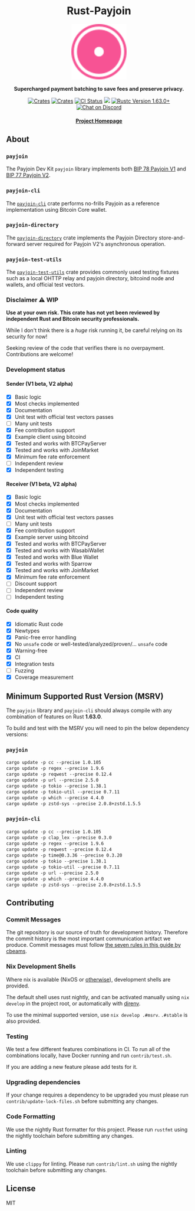 <div align="center">
  <h1>Rust-Payjoin</h1>

  <img src="./static/monad.svg" width="150" />

  <p>
    <strong>Supercharged payment batching to save fees and preserve privacy.</strong>
  </p>

  <p>
    <a href="https://crates.io/crates/payjoin"><img alt="Crates" src="https://img.shields.io/crates/v/payjoin.svg?logo=rust"></a>
    <a href="https://docs.rs/payjoin"><img alt="Crates" src="https://img.shields.io/static/v1?logo=read-the-docs&label=docs.rs&message=payjoin&color=f75390"></a>
    <a href="https://github.com/payjoin/rust-payjoin/actions/workflows/rust.yml"><img alt="CI Status" src="https://github.com/payjoin/rust-payjoin/actions/workflows/rust.yml/badge.svg"></a>
    <a href="https://coveralls.io/github/payjoin/rust-payjoin?branch=master"><img src="https://coveralls.io/repos/github/payjoin/rust-payjoin/badge.svg?branch=master"/></a>
    <a href="https://blog.rust-lang.org/2022/08/11/Rust-1.63.0.html"><img alt="Rustc Version 1.63.0+" src="https://img.shields.io/badge/rustc-1.63.0%2B-lightgrey.svg"/></a>
    <a href="https://discord.gg/XgFZstSJ"><img alt="Chat on Discord" src="https://img.shields.io/discord/1120791584674435134?logo=discord"></a>
  </p>

  <h4>
    <a href="https://payjoindevkit.org">Project Homepage</a>
  </h4>
</div>

## About

### `payjoin`

The Payjoin Dev Kit `payjoin` library implements both [BIP 78 Payjoin V1](https://github.com/bitcoin/bips/blob/master/bip-0078.mediawiki) and [BIP 77 Payjoin V2](https://github.com/bitcoin/bips/pull/1483).

### `payjoin-cli`

The [`payjoin-cli`](https://github.com/payjoin/rust-payjoin/tree/master/payjoin-cli) crate performs no-frills Payjoin as a reference implementation using Bitcoin Core wallet.

### `payjoin-directory`

The [`payjoin-directory`](https://github.com/payjoin/rust-payjoin/tree/master/payjoin-directory) crate implements the Payjoin Directory store-and-forward server required for Payjoin V2's asynchronous operation.

### `payjoin-test-utils`

The [`payjoin-test-utils`](https://github.com/payjoin/rust-payjoin/tree/master/payjoin-test-utils) crate provides commonly used testing fixtures such as a local OHTTP relay and payjoin directory, bitcoind node and wallets, and official test vectors.

### Disclaimer ⚠️ WIP

**Use at your own risk. This crate has not yet been reviewed by independent Rust and Bitcoin security professionals.**

While I don't think there is a _huge_ risk running it, be careful relying on its security for now!

Seeking review of the code that verifies there is no overpayment. Contributions are welcome!

### Development status

#### Sender (V1 beta, V2 alpha)

- [x] Basic logic
- [x] Most checks implemented
- [x] Documentation
- [x] Unit test with official test vectors passes
- [ ] Many unit tests
- [x] Fee contribution support
- [x] Example client using bitcoind
- [x] Tested and works with BTCPayServer
- [x] Tested and works with JoinMarket
- [x] Minimum fee rate enforcement
- [ ] Independent review
- [x] Independent testing

#### Receiver (V1 beta, V2 alpha)

- [x] Basic logic
- [x] Most checks implemented
- [x] Documentation
- [x] Unit test with official test vectors passes
- [ ] Many unit tests
- [x] Fee contribution support
- [x] Example server using bitcoind
- [x] Tested and works with BTCPayServer
- [x] Tested and works with WasabiWallet
- [x] Tested and works with Blue Wallet
- [x] Tested and works with Sparrow
- [x] Tested and works with JoinMarket
- [x] Minimum fee rate enforcement
- [ ] Discount support
- [ ] Independent review
- [ ] Independent testing

#### Code quality

- [x] Idiomatic Rust code
- [x] Newtypes
- [x] Panic-free error handling
- [x] No `unsafe` code or well-tested/analyzed/proven/... `unsafe` code
- [x] Warning-free
- [x] CI
- [x] Integration tests
- [ ] Fuzzing
- [x] Coverage measurement

## Minimum Supported Rust Version (MSRV)

The `payjoin` library and `payjoin-cli` should always compile with any combination of features on Rust **1.63.0**.

To build and test with the MSRV you will need to pin the below dependency versions:

### `payjoin`

```shell
cargo update -p cc --precise 1.0.105
cargo update -p regex --precise 1.9.6
cargo update -p reqwest --precise 0.12.4
cargo update -p url --precise 2.5.0
cargo update -p tokio --precise 1.38.1
cargo update -p tokio-util --precise 0.7.11
cargo update -p which --precise 4.4.0
cargo update -p zstd-sys --precise 2.0.8+zstd.1.5.5
```

### `payjoin-cli`

```shell
cargo update -p cc --precise 1.0.105
cargo update -p clap_lex --precise 0.3.0
cargo update -p regex --precise 1.9.6
cargo update -p reqwest --precise 0.12.4
cargo update -p time@0.3.36 --precise 0.3.20
cargo update -p tokio --precise 1.38.1
cargo update -p tokio-util --precise 0.7.11
cargo update -p url --precise 2.5.0
cargo update -p which --precise 4.4.0
cargo update -p zstd-sys --precise 2.0.8+zstd.1.5.5
```

## Contributing

### Commit Messages

The git repository is our source of truth for development history. Therefore the commit history is the most important communication
artifact we produce. Commit messages must follow [the seven rules in this guide by cbeams](https://cbea.ms/git-commit/#seven-rules).

### Nix Development Shells

Where nix is available (NixOS or
[otherwise](https://determinate.systems/nix-installer/)), development shells are provided.

The default shell uses rust nightly, and can be activated manually using `nix
develop` in the project root, or automatically with
[direnv](https://determinate.systems/posts/nix-direnv/).

To use the minimal supported version, use `nix develop .#msrv`. `.#stable` is
also provided.

### Testing

We test a few different features combinations in CI. To run all of the combinations locally, have Docker running and run `contrib/test.sh`.

If you are adding a new feature please add tests for it.

### Upgrading dependencies

If your change requires a dependency to be upgraded you must please run `contrib/update-lock-files.sh` before submitting any changes.

### Code Formatting

We use the nightly Rust formatter for this project. Please run `rustfmt` using the nightly toolchain before submitting any changes.

### Linting

We use `clippy` for linting. Please run `contrib/lint.sh` using the nightly toolchain before submitting any changes.

## License

MIT
